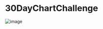 ﻿# 30DayChartChallenge
![image](https://github.com/user-attachments/assets/74216f39-5b90-4238-8bea-505bb18eb256)

